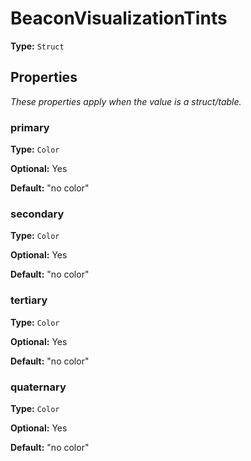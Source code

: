 # BeaconVisualizationTints

**Type:** `Struct`

## Properties

*These properties apply when the value is a struct/table.*

### primary

**Type:** `Color`

**Optional:** Yes

**Default:** "no color"

### secondary

**Type:** `Color`

**Optional:** Yes

**Default:** "no color"

### tertiary

**Type:** `Color`

**Optional:** Yes

**Default:** "no color"

### quaternary

**Type:** `Color`

**Optional:** Yes

**Default:** "no color"

